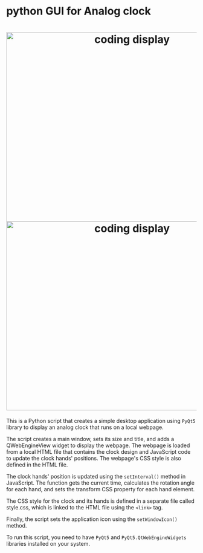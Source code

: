 # python GUI for Analog clock

<h1 align="center">

<img  src="https://user-images.githubusercontent.com/99537126/223482084-013fab11-d1e4-4e77-9cd7-e8c46952c3b3.png" alt="coding display" style="width:650px; height:500px"/>

<img  src="https://user-images.githubusercontent.com/99537126/223483977-71253239-e987-4840-9038-678adcaa371e.png" alt="coding display" style="width:650px; height:500px"/>
</h1>

This is a Python script that creates a simple desktop application using `PyQt5` library to display an analog clock that runs on a local webpage.

The script creates a main window, sets its size and title, and adds a QWebEngineView widget to display the webpage. The webpage is loaded from a local HTML file that contains the clock design and JavaScript code to update the clock hands' positions. The webpage's CSS style is also defined in the HTML file.

The clock hands' position is updated using the `setInterval()` method in JavaScript. The function gets the current time, calculates the rotation angle for each hand, and sets the transform CSS property for each hand element.

The CSS style for the clock and its hands is defined in a separate file called style.css, which is linked to the HTML file using the `<link>` tag.

Finally, the script sets the application icon using the `setWindowIcon()` method.

To run this script, you need to have `PyQt5` and `PyQt5.QtWebEngineWidgets` libraries installed on your system.

